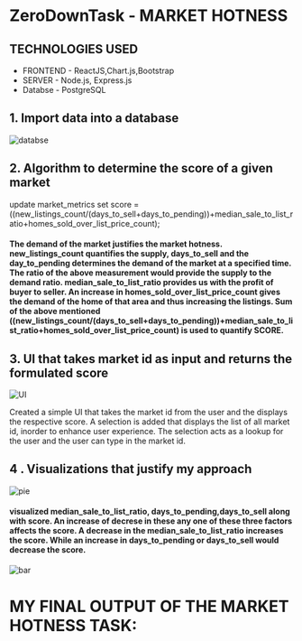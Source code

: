 # ZeroDownTask - MARKET HOTNESS

## TECHNOLOGIES USED
* FRONTEND - ReactJS,Chart.js,Bootstrap
* SERVER - Node.js, Express.js
* Databse - PostgreSQL

## 1. Import data into a database
![databse](https://user-images.githubusercontent.com/76252013/218284836-7704fd10-86f8-41f6-a4ed-45d48572c3a0.png)

## 2. Algorithm to determine the score of a given market

update market_metrics
set score = ((new_listings_count/(days_to_sell+days_to_pending))+median_sale_to_list_ratio+homes_sold_over_list_price_count);

#### The demand of the market justifies the market hotness. new_listings_count quantifies the supply, days_to_sell and the day_to_pending determines the demand of the market at a specified time. The ratio of the above measurement would provide the supply to the demand ratio. median_sale_to_list_ratio provides us with the profit of buyer to seller. An increase in homes_sold_over_list_price_count gives the demand of the home of that area and thus increasing the listings. Sum of the above mentioned ((new_listings_count/(days_to_sell+days_to_pending))+median_sale_to_list_ratio+homes_sold_over_list_price_count) is used to quantify SCORE.

## 3. UI that takes market id as input and returns the formulated score

![UI](https://user-images.githubusercontent.com/76252013/218285196-e01cec54-6740-4f89-8b04-1c0d770550e9.png)

Created a simple UI that takes the market id from the user and the displays the respective score. A selection is added that displays the list of all market id, inorder to enhance user experience. The selection acts as a lookup for the user and the user can type in the market id.

## 4 . Visualizations that justify my approach

![pie](https://user-images.githubusercontent.com/76252013/218285353-3d5e0340-9f40-4957-af42-cfc66fb3b703.png)

#### visualized median_sale_to_list_ratio, days_to_pending,days_to_sell along with score. An increase of decrese in these any one of these three factors affects the score. A decrease in the median_sale_to_list_ratio increases the score. While an increase in days_to_pending or days_to_sell would decrease the score.

![bar](https://user-images.githubusercontent.com/76252013/218285379-97bbee05-a7e0-4d51-a00b-bb0998437bee.png)

# MY FINAL OUTPUT OF THE MARKET HOTNESS TASK:
